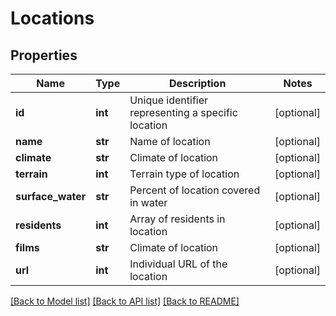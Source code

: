 # Locations

## Properties
Name | Type | Description | Notes
------------ | ------------- | ------------- | -------------
**id** | **int** | Unique identifier representing a specific location | [optional] 
**name** | **str** | Name of location | [optional] 
**climate** | **str** | Climate of location | [optional] 
**terrain** | **int** | Terrain type of location | [optional] 
**surface_water** | **str** | Percent of location covered in water | [optional] 
**residents** | **int** | Array of residents in location | [optional] 
**films** | **str** | Climate of location | [optional] 
**url** | **int** | Individual URL of the location | [optional] 

[[Back to Model list]](../README.md#documentation-for-models) [[Back to API list]](../README.md#documentation-for-api-endpoints) [[Back to README]](../README.md)


